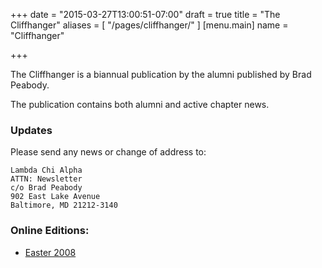 +++
date = "2015-03-27T13:00:51-07:00"
draft = true
title = "The Cliffhanger"
aliases = [
  "/pages/cliffhanger/"
]
[menu.main]
  name = "Cliffhanger"

+++

The Cliffhanger is a biannual publication by the alumni published by Brad Peabody. 

The publication contains both alumni and active chapter news.

### Updates

Please send any news or change of address to:

    Lambda Chi Alpha
    ATTN: Newsletter
    c/o Brad Peabody
    902 East Lake Avenue
    Baltimore, MD 21212-3140


### Online Editions:

* [Easter 2008](/media/cliffhanger-08-1.pdf)


